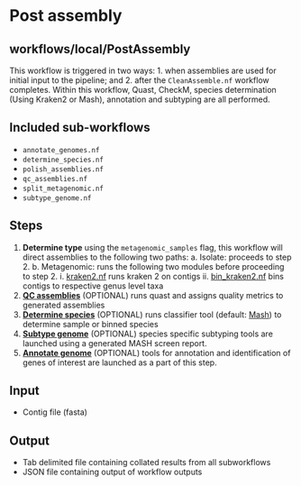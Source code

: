 # Post assembly
## workflows/local/PostAssembly

This workflow is triggered in two ways: 1. when assemblies are used for initial input to the pipeline; and 2. after the `CleanAssemble.nf` workflow completes. Within this workflow, Quast, CheckM, species determination (Using Kraken2 or Mash), annotation and subtyping are all performed.

## Included sub-workflows

- `annotate_genomes.nf`
- `determine_species.nf`
- `polish_assemblies.nf`
- `qc_assemblies.nf`
- `split_metagenomic.nf`
- `subtype_genome.nf`

## Steps
1. **Determine type** using the `metagenomic_samples` flag, this workflow will direct assemblies to the following two paths:
	a. Isolate: proceeds to step 2.
	b. Metagenomic: runs the following two modules before proceeding to step 2.
		i.	[kraken2.nf](modules/local/kraken.nf) runs kraken 2 on contigs
		ii.	[bin_kraken2.nf](modules/local/bin_kraken2.nf) bins contigs to respective genus level taxa
2. **[QC assemblies](/subworkflows/qc_assembly)** (OPTIONAL) runs quast and assigns quality metrics to generated assemblies
3. **[Determine species](/subworkflows/determine_species)** (OPTIONAL) runs classifier tool (default: [Mash](https://github.com/marbl/Mash)) to determine sample or binned species
4. **[Subtype genome](/subworkflows/subtype_genome)** (OPTIONAL) species specific subtyping tools are launched using a generated MASH screen report.
5. **[Annotate genome](/subworkflows/genomes_annotate)** (OPTIONAL) tools for annotation and identification of genes of interest are launched as a part of this step.

## Input
- Contig file (fasta)

## Output
- Tab delimited file containing collated results from all subworkflows <!-- No idea if this is right -->
- JSON file containing output of workflow outputs
